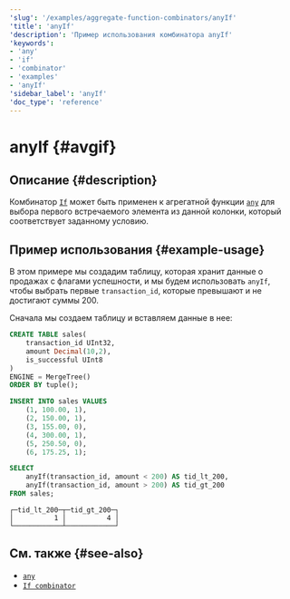 ```yaml
---
'slug': '/examples/aggregate-function-combinators/anyIf'
'title': 'anyIf'
'description': 'Пример использования комбинатора anyIf'
'keywords':
- 'any'
- 'if'
- 'combinator'
- 'examples'
- 'anyIf'
'sidebar_label': 'anyIf'
'doc_type': 'reference'
---
```



# anyIf {#avgif}

## Описание {#description}

Комбинатор [`If`](/sql-reference/aggregate-functions/combinators#-if) может быть применен к агрегатной функции [`any`](/sql-reference/aggregate-functions/reference/any) для выбора первого встречаемого элемента из данной колонки, который соответствует заданному условию.

## Пример использования {#example-usage}

В этом примере мы создадим таблицу, которая хранит данные о продажах с флагами успешности, и мы будем использовать `anyIf`, чтобы выбрать первые `transaction_id`, которые превышают и не достигают суммы 200.

Сначала мы создаем таблицу и вставляем данные в нее:

```sql title="Query"
CREATE TABLE sales(
    transaction_id UInt32,
    amount Decimal(10,2),
    is_successful UInt8
) 
ENGINE = MergeTree()
ORDER BY tuple();

INSERT INTO sales VALUES
    (1, 100.00, 1),
    (2, 150.00, 1),
    (3, 155.00, 0),
    (4, 300.00, 1),
    (5, 250.50, 0),
    (6, 175.25, 1);
```

```sql
SELECT
    anyIf(transaction_id, amount < 200) AS tid_lt_200,
    anyIf(transaction_id, amount > 200) AS tid_gt_200
FROM sales;
```

```response title="Response"
┌─tid_lt_200─┬─tid_gt_200─┐
│          1 │          4 │
└────────────┴────────────┘
```

## См. также {#see-also}
- [`any`](/sql-reference/aggregate-functions/reference/any)
- [`If combinator`](/sql-reference/aggregate-functions/combinators#-if)
